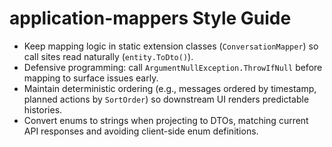 # application-mappers Style Guide

- Keep mapping logic in static extension classes (`ConversationMapper`) so call sites read naturally (`entity.ToDto()`).
- Defensive programming: call `ArgumentNullException.ThrowIfNull` before mapping to surface issues early.
- Maintain deterministic ordering (e.g., messages ordered by timestamp, planned actions by `SortOrder`) so downstream UI renders predictable histories.
- Convert enums to strings when projecting to DTOs, matching current API responses and avoiding client-side enum definitions.
